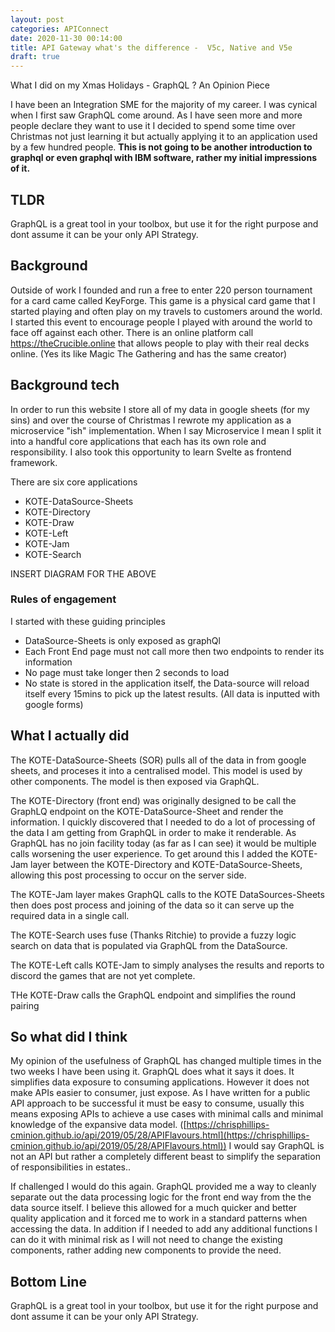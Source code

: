 ```yaml
---
layout: post
categories: APIConnect
date: 2020-11-30 00:14:00
title: API Gateway what's the difference -  V5c, Native and V5e
draft: true
---
```

What I did on my Xmas Holidays - GraphQL ? An Opinion Piece


I have been an Integration SME for the majority of my career. I was cynical when I first saw GraphQL come around. As I have seen more and more people declare they want to use it I decided to spend some time over Christmas not just learning it but actually applying it to an application used by a few hundred people. **This is not going to be another introduction to graphql or even graphql with IBM software, rather my initial impressions of it.**

<!--more-->

## TLDR
GraphQL is a great tool in your toolbox, but use it for the right purpose and dont assume it can be your only API Strategy.

## Background
Outside of work I founded and run a free to enter 220 person tournament for a card came called KeyForge. This game is a physical card game that I started playing and often play on my travels to customers around the world. I started this event to encourage people I played with around the world to face off against each other. There is an online platform call https://theCrucible.online that allows people to play with their real decks online. (Yes its like Magic The Gathering and has the same creator)

## Background tech
In order to run this website I store all of my data in google sheets (for my sins) and over the course of Christmas I rewrote my application as a microservice "ish"  implementation. When I say Microservice I mean I split it into a handful core applications that each has its own role and responsibility.   I also took this opportunity to learn Svelte as frontend framework.

There are six core applications
* KOTE-DataSource-Sheets
* KOTE-Directory
* KOTE-Draw
* KOTE-Left
* KOTE-Jam
* KOTE-Search

INSERT DIAGRAM FOR THE ABOVE

### Rules of engagement
I started with these guiding principles
* DataSource-Sheets is  only exposed as graphQl
* Each Front End page must not call more then two endpoints to render its information
* No page must take longer then 2 seconds to load
* No state is stored in the application itself, the Data-source will reload itself every 15mins to pick up the latest results. (All data is inputted with google forms)


## What I actually did

The KOTE-DataSource-Sheets (SOR) pulls all of the data in from google sheets, and proceses it into a centralised model. This model is used by other components. The model is then exposed via GraphQL.

The KOTE-Directory (front end) was originally designed to be call the GraphLQ endpoint on the KOTE-DataSource-Sheet and render the information.  I quickly discovered that I needed to do a lot of processing of the data I am getting from GraphQL in order to make it renderable.  As GraphQL has no join facility today (as far as I can see) it would be multiple calls worsening the user experience. To get around this I added the KOTE-Jam layer between the KOTE-Directory and KOTE-DataSource-Sheets, allowing this post processing to occur on the server side.

The KOTE-Jam layer makes GraphQL calls to the KOTE DataSources-Sheets then does post process and joining of the data so it can serve up  the required data in a single call.  

The KOTE-Search uses fuse (Thanks Ritchie) to provide a fuzzy logic search on data that is populated via GraphQL from the DataSource.

The KOTE-Left calls KOTE-Jam to simply analyses the results and reports to discord the games that are not yet complete.

THe KOTE-Draw calls the GraphQL endpoint and simplifies the round pairing


## So what did I think
My opinion of the usefulness of GraphQL has changed multiple times in the two weeks I have been using it. GraphQL does what it says it does. It simplifies data exposure to consuming applications. However it does not make APIs easier to consumer, just expose. As I have written for a public API approach to be successful it must be easy to consume, usually this means exposing APIs to achieve a use cases with minimal calls and minimal knowledge of the expansive data model. ([https://chrisphillips-cminion.github.io/api/2019/05/28/APIFlavours.html](https://chrisphillips-cminion.github.io/api/2019/05/28/APIFlavours.html)) I would say GraphQL is not an API but rather a completely different beast to simplify the separation of responsibilities in estates..

If challenged I would do this again. GraphQL provided me a way to cleanly separate out the data processing logic for the front end way from the the data source itself. I believe this allowed for a much quicker and better quality application and it  forced me to work in a standard patterns when accessing the data.  In addition if I needed to add any additional functions  I can do it with minimal risk as I will not need to change the existing components, rather adding new components to provide the need.

## Bottom Line
GraphQL is a great tool in your toolbox, but use it for the right purpose and dont assume it can be your only API Strategy.
